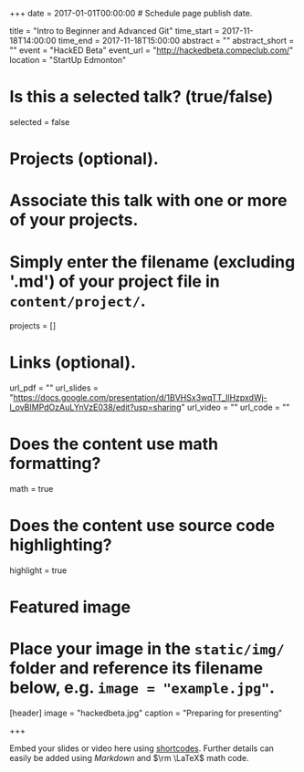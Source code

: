 +++
date = 2017-01-01T00:00:00  # Schedule page publish date.

title = "Intro to Beginner and Advanced Git"
time_start = 2017-11-18T14:00:00
time_end = 2017-11-18T15:00:00
abstract = ""
abstract_short = ""
event = "HackED Beta"
event_url = "http://hackedbeta.compeclub.com/"
location = "StartUp Edmonton"

# Is this a selected talk? (true/false)
selected = false

# Projects (optional).
#   Associate this talk with one or more of your projects.
#   Simply enter the filename (excluding '.md') of your project file in `content/project/`.
projects = []

# Links (optional).
url_pdf = ""
url_slides = "https://docs.google.com/presentation/d/1BVHSx3wqTT_IlHzpxdWj-l_ovBIMPdOzAuLYnVzE038/edit?usp=sharing"
url_video = ""
url_code = ""

# Does the content use math formatting?
math = true

# Does the content use source code highlighting?
highlight = true

# Featured image
# Place your image in the `static/img/` folder and reference its filename below, e.g. `image = "example.jpg"`.
[header]
image = "hackedbeta.jpg"
caption = "Preparing for presenting"

+++

Embed your slides or video here using [shortcodes](https://sourcethemes.com/academic/post/writing-markdown-latex/). Further details can easily be added using *Markdown* and $\rm \LaTeX$ math code.
